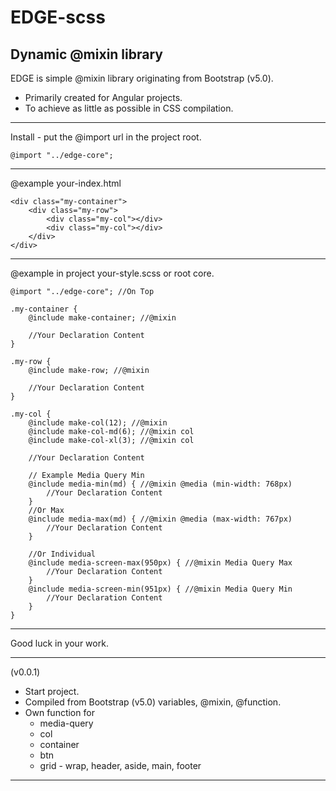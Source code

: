 # EDGE-scss

Dynamic @mixin library
---

EDGE is simple @mixin library originating from Bootstrap (v5.0).

- Primarily created for Angular projects. 
- To achieve as little as possible in CSS compilation.

---

Install - put the @import url in the project root. 

    @import "../edge-core"; 

---

@example your-index.html

    <div class="my-container">
        <div class="my-row">
            <div class="my-col"></div>
            <div class="my-col"></div>
        </div>
    </div>

---

@example in project your-style.scss or root core.

    @import "../edge-core"; //On Top

    .my-container {
        @include make-container; //@mixin

        //Your Declaration Content
    }

    .my-row {
        @include make-row; //@mixin

        //Your Declaration Content
    }
    
    .my-col {
        @include make-col(12); //@mixin
        @include make-col-md(6); //@mixin col 
        @include make-col-xl(3); //@mixin col

        //Your Declaration Content

        // Example Media Query Min
        @include media-min(md) { //@mixin @media (min-width: 768px)
            //Your Declaration Content
        }
        //Or Max
        @include media-max(md) { //@mixin @media (max-width: 767px)
            //Your Declaration Content
        }

        //Or Individual
        @include media-screen-max(950px) { //@mixin Media Query Max
            //Your Declaration Content
        }
        @include media-screen-min(951px) { //@mixin Media Query Min
            //Your Declaration Content
        }
    }

---

Good luck in your work.

---

(v0.0.1)

- Start project.
- Compiled from Bootstrap (v5.0) variables, @mixin, @function.
- Own function for
    - media-query 
    - col
    - container
    - btn
    - grid - wrap, header, aside, main, footer
---
